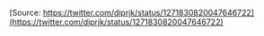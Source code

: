 [Source: https://twitter.com/diprjk/status/1271830820047646722](https://twitter.com/diprjk/status/1271830820047646722)